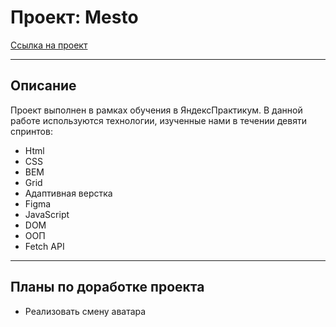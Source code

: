# Проект: Mesto

[Ссылка на проект](https://dzoric1.github.io/mesto/)

---

## Описание

Проект выполнен в рамках обучения в ЯндексПрактикум. В данной работе используются технологии, изученные нами в течении девяти спринтов:

* Html
* CSS
* BEM
* Grid
* Адаптивная верстка
* Figma
* JavaScript
* DOM
* ООП
* Fetch API
---

## Планы по доработке проекта

* Реализовать смену аватара
